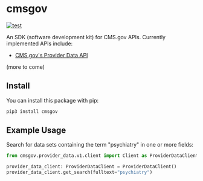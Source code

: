 # cmsgov

[![test](https://github.com/enorganic/cmsgov/actions/workflows/test.yml/badge.svg?branch=main)](https://github.com/enorganic/cmsgov/actions/workflows/test.yml)

An SDK (software development kit) for CMS.gov APIs. Currently implemented
APIs include:

- [CMS.gov's Provider Data API](https://data.cms.gov/provider-data/docs)

(more to come)

## Install

You can install this package with pip:

```bash
pip3 install cmsgov
```

## Example Usage

Search for data sets containing the term "psychiatry" in one or more fields:

```python
from cmsgov.provider_data.v1.client import Client as ProviderDataClient

provider_data_client: ProviderDataClient = ProviderDataClient()
provider_data_client.get_search(fulltext="psychiatry")
```
